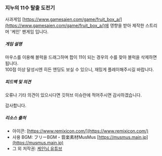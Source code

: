 ### 지누의 11수 탈출 도전기
사과게임 [https://www.gamesaien.com/game/fruit_box_a/](https://www.gamesaien.com/game/fruit_box_a/)에 영향을 받아 제작한 스트리머 '케인' 팬게임 입니다.

##### 게임 설명
마우스를 이용해 블럭을 드래그하며 합이 11이 되는 경우의 수를 찾아 블럭을 삭제하면 됩니다.
<br> 100점 이상 달성시엔 히든 엔딩도 보실 수 있으니, 재밌게 플레이해주시길 바랍니다.

##### 피드백 및 의견
오류나 기타 의견이 있으시다면 깃허브 이슈란에 적어주시면 감사하겠습니다.

감사합니다.

##### 리소스 출처
- 아이콘: [https://www.remixicon.com/](https://www.remixicon.com/)
- 사용 BGM: フリーBGM・音楽素材MusMus [https://musmus.main.jp](https://musmus.main.jp)
- 그 외 저작권: [케인님 유튜브](https://www.youtube.com/@kanetv8)